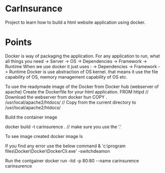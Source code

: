 # CarInsurance
Project to learn how to build a html website application using docker.

# Points

Docker is way of packaging the application.
For any application to run, what all things you need
 -> Server
 -> OS
 -> Dependencies
 -> Framework
 -> Runtime
When we use docker it just uses :
  -> Dependencies
  -> Framework
  -> Runtime
Docker is use abstraction of OS kernel.
that means it use the file capability of OS, memory management capability of OS etc.

To use the readymade image of the Docker from Docker hub (webserver of apache)
Create the Dockerfile for your html application.
FROM httpd // Download the webserver from docker hun
COPY . /usr/local/apache2/htdocs/ // Copy from the current directory to /usr/local/apache2/htdocs/

Build the container image 

docker build -t carinsurence . // make sure you use the '.'

To see image created 
docker image ls

If you find any error use the below command
& 'c:\program files\Docker\Docker\DockerCli.exe' -switchdeamon

Run the contgainer 
docker run -itd -p 80:80 --name carinsurence carinsurence


  



